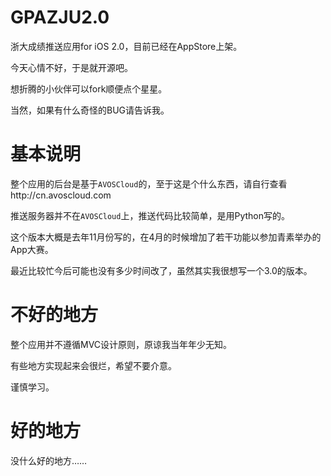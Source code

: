 GPAZJU2.0
=========

浙大成绩推送应用for iOS 2.0，目前已经在AppStore上架。

今天心情不好，于是就开源吧。

想折腾的小伙伴可以fork顺便点个星星。

当然，如果有什么奇怪的BUG请告诉我。

# 基本说明

整个应用的后台是基于`AVOSCloud`的，至于这是个什么东西，请自行查看http://cn.avoscloud.com

推送服务器并不在`AVOSCloud`上，推送代码比较简单，是用Python写的。

这个版本大概是去年11月份写的，在4月的时候增加了若干功能以参加青素举办的App大赛。

最近比较忙今后可能也没有多少时间改了，虽然其实我很想写一个3.0的版本。

# 不好的地方

整个应用并不遵循MVC设计原则，原谅我当年年少无知。

有些地方实现起来会很烂，希望不要介意。

谨慎学习。

# 好的地方

没什么好的地方……

